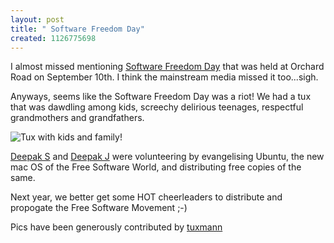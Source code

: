 ```yaml
--- 
layout: post
title: " Software Freedom Day"
created: 1126775698
---
```

I almost missed mentioning <a href="http://www.flickr.com/photos/87967025@N00/sets/942515/">Software Freedom Day</a> that was held at Orchard Road on September 10th. I think the mainstream media missed it too...sigh. 

Anyways, seems like the Software Freedom Day was a riot! We had a tux that was dawdling among kids, screechy delirious teenages, respectful grandmothers and grandfathers. 

<img src="http://static.flickr.com/32/43050359_0d5f4cff69_m.jpg" alt="Tux with kids and family!" />

<a href="http://antrix.net">Deepak S</a> and <a href="http://deepak.jois.name">Deepak J</a> were volunteering by evangelising Ubuntu, the new mac OS of the Free Software World, and distributing free copies of the same. 

Next year, we better get some HOT cheerleaders to distribute and propogate the Free Software Movement ;-)

Pics have been generously contributed by <a href="http://www.flickr.com/photos/87967025@N00/sets/942515/">tuxmann</a>
